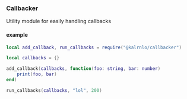 ### Callbacker

Utility module for easily handling callbacks

#### example
```lua
local add_callback, run_callbacks = require("@kalrnlo/callbacker")

local callbacks = {}

add_callback(callbacks, function(foo: string, bar: number)
    print(foo, bar)
end)

run_callbacks(callbacks, "lol", 200)

```
